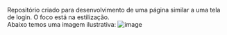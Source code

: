Repositório criado para desenvolvimento de uma página similar a uma tela de login. O foco está na estilização.
<br>
Abaixo temos uma imagem ilustrativa:
![image](https://user-images.githubusercontent.com/102265187/189778834-8a1df36f-1446-4fec-b49e-f49ca855143d.png)
